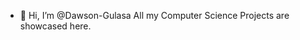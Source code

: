 - 👋 Hi, I’m @Dawson-Gulasa
All my Computer Science Projects are showcased here.

<!---
Dawson-Gulasa/Dawson-Gulasa is a ✨ special ✨ repository because its `README.md` (this file) appears on your GitHub profile.
You can click the Preview link to take a look at your changes.
--->
